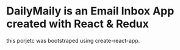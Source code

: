 # DailyMaily is an Email Inbox App created with React & Redux

this porjetc was bootstraped using create-react-app.